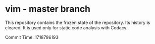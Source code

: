 # vim - master branch

This repository contains the frozen state of the repository.
Its history is cleared. It is used only for static code
analysis with Codacy.

Commit Time: 1718786193